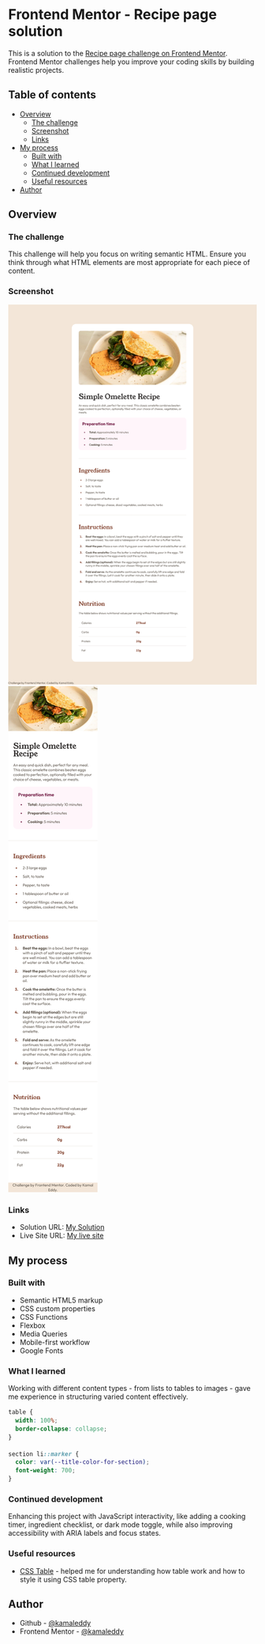 # Frontend Mentor - Recipe page solution

This is a solution to the [Recipe page challenge on Frontend Mentor](https://www.frontendmentor.io/challenges/recipe-page-KiTsR8QQKm). Frontend Mentor challenges help you improve your coding skills by building realistic projects.

## Table of contents

- [Overview](#overview)
  - [The challenge](#the-challenge)
  - [Screenshot](#screenshot)
  - [Links](#links)
- [My process](#my-process)
  - [Built with](#built-with)
  - [What I learned](#what-i-learned)
  - [Continued development](#continued-development)
  - [Useful resources](#useful-resources)
- [Author](#author)

## Overview

### The challenge

This challenge will help you focus on writing semantic HTML. Ensure you think through what HTML elements are most appropriate for each piece of content.

### Screenshot

![](./screenshot/Desktop%20View.png)
![](./screenshot/Mobile%20View.png)

### Links

- Solution URL: [My Solution](https://github.com/kamaleddy/recipe_page.git)
- Live Site URL: [My live site](https://kamaleddy.github.io/recipe_page/)

## My process

### Built with

- Semantic HTML5 markup
- CSS custom properties
- CSS Functions
- Flexbox
- Media Queries
- Mobile-first workflow
- Google Fonts

### What I learned

Working with different content types - from lists to tables to images - gave me experience in structuring varied content effectively.

```css
table {
  width: 100%;
  border-collapse: collapse;
}

section li::marker {
  color: var(--title-color-for-section);
  font-weight: 700;
}
```

### Continued development

Enhancing this project with JavaScript interactivity, like adding a cooking timer, ingredient checklist, or dark mode toggle, while also improving accessibility with ARIA labels and focus states.

### Useful resources

- [CSS Table](https://www.w3schools.com/css/css_table.asp) - helped me for understanding how table work and how to style it using CSS table property.

## Author

- Github - [@kamaleddy](https://github.com/kamaleddy)
- Frontend Mentor - [@kamaleddy](https://www.frontendmentor.io/profile/kamaleddy)
